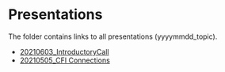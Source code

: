 Presentations
================

<!-- README.md is generated from README.Rmd. Please edit that file -->

The folder contains links to all presentations (yyyymmdd\_topic).

-   [20210603\_IntroductoryCall](https://docs.google.com/presentation/d/1FvaFvlI3Fst6dvQuSHjnIxXoeJbjc9cxUxTMwsMJXro/edit?usp=sharing)
-   [20210505\_CFI
    Connections](https://docs.google.com/presentation/d/1bdE0By0TRivmzpVwJxvLglU8pQCT3BPKdVg3Uciab8w/edit?usp=sharing)
